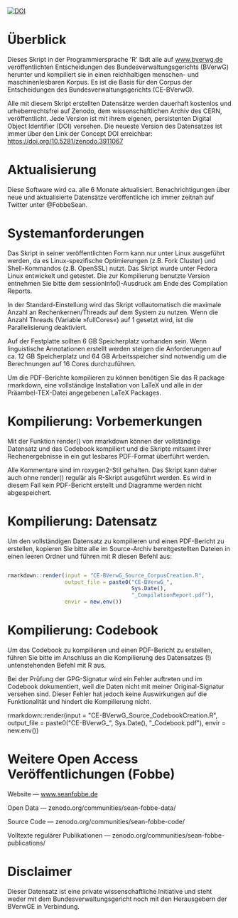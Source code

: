 [![DOI](https://zenodo.org/badge/DOI/10.5281/zenodo.4625134.svg)](https://doi.org/10.5281/zenodo.4625134)

# Überblick

Dieses Skript in der Programmiersprache 'R' lädt alle auf www.bverwg.de veröffentlichten Entscheidungen des Bundesverwaltungsgerichts (BVerwG) herunter und kompiliert sie in einen reichhaltigen menschen- und maschinenlesbaren Korpus. Es ist die Basis für den Corpus der Entscheidungen des Bundesverwaltungsgerichts (CE-BVerwG).

Alle mit diesem Skript erstellten Datensätze werden dauerhaft kostenlos und urheberrechtsfrei auf Zenodo, dem wissenschaftlichen Archiv des CERN, veröffentlicht. Jede Version ist mit ihrem eigenen, persistenten Digital Object Identifier (DOI) versehen. Die neueste Version des Datensatzes ist immer über den Link der Concept DOI erreichbar: https://doi.org/10.5281/zenodo.3911067

 

# Aktualisierung

Diese Software wird ca. alle 6 Monate aktualisiert. Benachrichtigungen über neue und aktualisierte Datensätze veröffentliche ich immer zeitnah auf Twitter unter @FobbeSean.

 

# Systemanforderungen

Das Skript in seiner veröffentlichten Form kann nur unter Linux ausgeführt werden, da es Linux-spezifische Optimierungen (z.B. Fork Cluster) und Shell-Kommandos (z.B. OpenSSL) nutzt. Das Skript wurde unter Fedora Linux entwickelt und getestet. Die zur Kompilierung benutzte Version entnehmen Sie bitte dem sessionInfo()-Ausdruck am Ende des Compilation Reports.

In der Standard-Einstellung wird das Skript vollautomatisch die maximale Anzahl an Rechenkernen/Threads auf dem System zu nutzen. Wenn die Anzahl Threads (Variable »fullCores«) auf 1 gesetzt wird, ist die Parallelisierung deaktiviert.

Auf der Festplatte sollten 6 GB Speicherplatz vorhanden sein. Wenn linguistische Annotationen erstellt werden steigen die Anforderungen auf ca. 12 GB Speicherplatz und 64 GB Arbeitsspeicher sind notwendig um die Berechnungen auf 16 Cores durchzuführen.

Um die PDF-Berichte kompilieren zu können benötigen Sie das R package rmarkdown, eine vollständige Installation von LaTeX und alle in der Präambel-TEX-Datei angegebenen LaTeX Packages.

 

# Kompilierung: Vorbemerkungen

Mit der Funktion render() von rmarkdown können der vollständige Datensatz und das Codebook kompiliert und die Skripte mitsamt ihrer Rechenergebnisse in ein gut lesbares PDF-Format überführt werden.

Alle Kommentare sind im roxygen2-Stil gehalten. Das Skript kann daher auch ohne render() regulär als R-Skript ausgeführt werden. Es wird in diesem Fall kein PDF-Bericht erstellt und Diagramme werden nicht abgespeichert.

 

# Kompilierung: Datensatz

Um den vollständigen Datensatz zu kompilieren und einen PDF-Bericht zu erstellen, kopieren Sie bitte alle im Source-Archiv bereitgestellten Dateien in einen leeren Ordner und führen mit R diesen Befehl aus:

```R

rmarkdown::render(input = "CE-BVerwG_Source_CorpusCreation.R",
                  output_file = paste0("CE-BVerwG_",
                                       Sys.Date(),
                                       "_CompilationReport.pdf"),
                  envir = new.env())
```
 

# Kompilierung: Codebook

Um das Codebook zu kompilieren und einen PDF-Bericht zu erstellen, führen Sie bitte im Anschluss an die Kompilierung des Datensatzes (!) untenstehenden Befehl mit R aus.

Bei der Prüfung der GPG-Signatur wird ein Fehler auftreten und im Codebook dokumentiert, weil die Daten nicht mit meiner Original-Signatur versehen sind. Dieser Fehler hat jedoch keine Auswirkungen auf die Funktionalität und hindert die Kompilierung nicht.

 

rmarkdown::render(input = "CE-BVerwG_Source_CodebookCreation.R",
                  output_file = paste0("CE-BVerwG_",
                                       Sys.Date(),
                                       "_Codebook.pdf"),
                  envir = new.env())




# Weitere Open Access Veröffentlichungen (Fobbe)

Website — www.seanfobbe.de

Open Data  —  zenodo.org/communities/sean-fobbe-data/

Source Code  —  zenodo.org/communities/sean-fobbe-code/

Volltexte regulärer Publikationen  —  zenodo.org/communities/sean-fobbe-publications/



# Disclaimer

Dieser Datensatz ist eine private wissenschaftliche Initiative und steht weder mit dem Bundesverwaltungsgericht noch mit den Herausgebern der BVerwGE in Verbindung.
